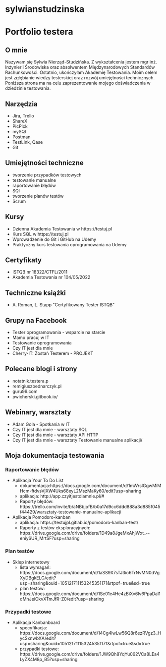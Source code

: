 # sylwianstudzinska
<h1>Portfolio testera</h1>
<h2>O mnie</h2>
Nazywam się Sylwia Nierząd-Studzińska. Z wykształcenia jestem mgr inż. Inżynierii Środowiska oraz absolwentem Międzynarodowych Standardów Rachunkowości. Ostatnio, ukończyłam Akademię Testowania. Moim celem jest zgłębianie wiedzy testerskiej oraz rozwój umiejętności technicznych. Poniższa strona ma na celu zaprezentowanie mojego doświadczenia  w dziedzinie testowania.
<h2> Narzędzia </h2>
<ul>
  <li>Jira, Trello</li>
  <li>ShareX</li>
  <li>PicPick</li>
  <li>mySQl</li>
  <li>Postman</li>
  <li>TestLink, Qase</li>
  <li>Git</li>
</ul>
<h2>Umiejętności techniczne</h2>
<ul>
  <li>tworzenie przypadków testowych</li>
  <li>testowanie manualne</li>
  <li>raportowanie błędów</li>
  <li>SQl</li>
  <li>tworzenie planów testów</li> 
  <li>Scrum</li>
</ul>
<h2>Kursy</h2>
<ul>
    <li>Dzienna Akademia Testowania w https://testuj.pl</li>
  <li>Kurs SQL w https://testuj.pl</li>
  <li>Wprowadzenie do Git i GitHub na Udemy</li>
  <li>Praktyczny kurs testowania oprogramowania na Udemy</li>

 </ul>
<h2>Certyfikaty</h2>
<ul>
    <li>ISTQB nr 18322/CTFL/2011</li>
  <li>Akademia Testowania nr 104/05/2022</li>
 </ul>
 <h2>Techniczne książki</h2>
 <ul>
    <li>A. Roman, L. Stapp "Certyfikowany Tester ISTQB" </li>
 </ul>
 <h2>Grupy na Facebook</h2>
<ul>
    <li>Tester oprogramowania - wsparcie na starcie</li>
  <li>Mamo pracuj w IT</li>
  <li>Testowanie oprogramowania</li>
  <li>Czy IT jest dla mnie</li>
  <li>Cherry-IT: Zostań Testerem - PROJEKT</li>
 </ul>
 <h2>Polecane blogi i strony</h2>
<ul>
    <li>notatnik.testera.p</li>
  <li>remigiuszbednarczyk.pl</li>
  <li>guru99.com</li>
  <li>pwicherski.gitbook.io/</li>
 </ul>
 <h2>Webinary, warsztaty</h2>
<ul>
    <li>Adam Gola - Spotkania w IT</li>
  <li>Czy IT jest dla mnie - warsztaty SQL</li>
  <li>Czy IT jest dla mnie - warsztaty API HTTP</li>
  <li>Czy IT jest dla mnie - warsztaty Testowanie manualne aplikacji/</li>
 </ul> 
 <h2>Moja dokumentacja testowania</h2>
 <h3>Raportowanie błędów</h3>
 <ul>
  <li>Aplikacja Your To Do List 
  <ul>
    <li> dokumentacja:https://docs.google.com/document/d/1mWrsIGgwMiMHcm-ftdvsVjXW4Uks68eyL2MszMaKy60/edit?usp=sharing</li>
    <li> aplikacja: http://app.czyitjestdlamnie.pl/#</li>
  <li>Raporty błędów: https://trello.com/invite/b/aNBbjpfB/b0a17d9cc6ddd888a3d885f045f44429/warsztaty-testowanie-manualne-aplikacji</li>
 </ul></li>
  <li>Aplikacja Pomodoro-kanban 
  <ul>
    <li> aplikacja: https://testujpl.gitlab.io/pomodoro-kanban-test/</li>
  <li>Raporty z testów eksploracyjnych: https://drive.google.com/drive/folders/1D49a8JgeMxAhjWxt_--eniy6UR_MrtSF?usp=sharing</li>
 </ul></li>
 </ul> 
 <h3>Plan testów</h3>
 <ul>
  <li>Sklep internetowy
    <ul>
    <li> lista wymagań: https://docs.google.com/document/d/1aSS9X7sTJ3io6TrNvMN0dVgXyDBgkELG/edit?usp=sharing&ouid=105121711153245351171&rtpof=true&sd=true<ul>
    
 </ul></li>
  <li>plan testów: https://docs.google.com/document/d/1Se01e4He4zBiXv6lv6PpaDal1dMhJeiOkvXTmJfR-Z0/edit?usp=sharing</li>
 </ul> 
</li>
 </ul> 
 <h3>Przypadki testowe</h3>
 <ul>
  <li>Aplikacja Kanbanboard
    <ul>
    <li> specyfikacja: https://docs.google.com/document/d/14Cg4lwLw56Q8r6ezRVgz3_HycSxnwbXA/edit?usp=sharing&ouid=105121711153245351171&rtpof=true&sd=true <ul>
    
 </ul></li>
  <li>przypadki testowe: https://drive.google.com/drive/folders/1JW9Qh8YqYu062VCa8LEa4LyZX4M8p_B5?usp=sharing</li>
 </ul> 
</li>
 </ul> 
 
 
